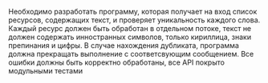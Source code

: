 Необходимо разработать программу, которая получает на вход список ресурсов, содержащих текст, и проверяет уникальность каждого слова. Каждый ресурс должен быть обработан в отдельном потоке, текст не должен содержать инностранных символов, только кириллица, знаки препинания и цифры. В случае нахождения дубликата, программа должна прекращать выполнение с соответсвующим сообщением. Все ошибки должны быть корректно обработаны, все API покрыто модульными тестами
